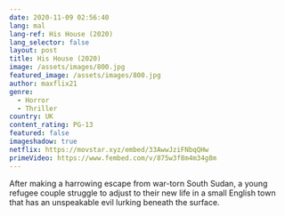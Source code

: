 ```yaml
---
date: 2020-11-09 02:56:40
lang: mal
lang-ref: His House (2020)
lang_selector: false
layout: post
title: His House (2020)
image: /assets/images/800.jpg
featured_image: /assets/images/800.jpg
author: maxflix21
genre:
  - Horror
  - Thriller
country: UK
content_rating: PG-13
featured: false
imageshadow: true
netflix: https://movstar.xyz/embed/33AwwJziFNbqQHw
primeVideo: https://www.fembed.com/v/875w3f8m4m34g8m
---
```

After making a harrowing escape from war-torn South Sudan, a young refugee couple struggle to adjust to their new life in a small English town that has an unspeakable evil lurking beneath the surface.